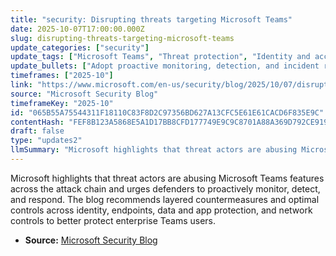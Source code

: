 ```yaml
---
title: "security: Disrupting threats targeting Microsoft Teams"
date: 2025-10-07T17:00:00.000Z
slug: disrupting-threats-targeting-microsoft-teams
update_categories: ["security"]
update_tags: ["Microsoft Teams", "Threat protection", "Identity and access", "Endpoint security", "Data protection", "Network security", "Security operations", "Microsoft Security Blog"]
update_bullets: ["Adopt proactive monitoring, detection, and incident response specifically for Teams activity and integrations.", "Harden identity: enforce MFA, conditional access, strong authentication signals, and app consent reviews.", "Protect endpoints: use device management, patching, and endpoint detection and response (EDR) to limit compromise impact.", "Secure data and apps: apply DLP, sensitivity labeling, app governance, least-privilege access, and vet third-party integrations.", "Network controls: restrict and inspect external connections, apply segmentation, and monitor Teams traffic for anomalies.", "Governance and auditing: tighten tenant configuration, enable logging and alerts, and periodically review permissions and policies.", "User education: train users on phishing, malicious links/files in chats and meetings, and safe app installation practices."]
timeframes: ["2025-10"]
link: "https://www.microsoft.com/en-us/security/blog/2025/10/07/disrupting-threats-targeting-microsoft-teams/"
source: "Microsoft Security Blog"
timeframeKey: "2025-10"
id: "065B55A75544311F18110C83F8D2C97356BD627A13CFC5E61E61CACD6F835E9C"
contentHash: "FEF8B123A5868E5A1D17BB8CFD177749E9C9C8701A88A369D792CE919BD0EBB8"
draft: false
type: "updates2"
llmSummary: "Microsoft highlights that threat actors are abusing Microsoft Teams features across the attack chain and urges defenders to proactively monitor, detect, and respond. The blog recommends layered countermeasures and optimal controls across identity, endpoints, data and app protection, and network controls to better protect enterprise Teams users."
---
```


Microsoft highlights that threat actors are abusing Microsoft Teams features across the attack chain and urges defenders to proactively monitor, detect, and respond. The blog recommends layered countermeasures and optimal controls across identity, endpoints, data and app protection, and network controls to better protect enterprise Teams users.

- **Source:** [Microsoft Security Blog](https://www.microsoft.com/en-us/security/blog/2025/10/07/disrupting-threats-targeting-microsoft-teams/)
